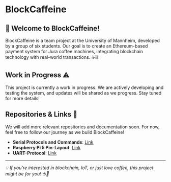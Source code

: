 # BlockCaffeine

## 🚀 Welcome to BlockCaffeine!

BlockCaffeine is a team project at the University of Mannheim, developed by a group of six students. Our goal is to create an Ethereum-based payment system for Jura coffee machines, integrating blockchain technology with real-world transactions. ☕⛓️

## Work in Progress ⚠️

This project is currently a work in progress. We are actively developing and testing the system, and updates will be shared as we progress. Stay tuned for more details!

## Repositories & Links 🔗

We will add more relevant repositories and documentation soon. For now, feel free to follow our journey as we build BlockCaffeine!

- **Serial Protocols and Commands**: [Link](https://protocol-jura.at.ua/)
- **Raspberry Pi 5 Pin-Layout**: [Link](https://vilros.com/pages/raspberry-pi-5-pinout?srsltid=AfmBOorKgnJLAq2V1_z1HznDLvss0yCIN6rLgtuYQQSoyItfaDlmJ8F9)
- **UART-Protocol**: [Link](https://www.rohde-schwarz.com/cz/products/test-and-measurement/essentials-test-equipment/digital-oscilloscopes/understanding-uart_254524.html#:~:text=UART%20stands%20for%20universal%20asynchronous,also%20have%20a%20ground%20connection.)

____

*💡 If you're interested in blockchain, IoT, or just love coffee, this project might be for you! ☕🚀*

